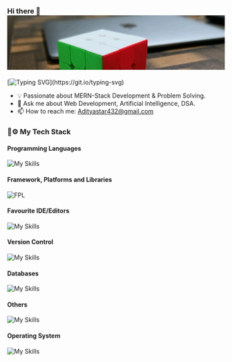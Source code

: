 ### Hi there 👋![CoverPhoto](https://github.com/aditya9525/aditya9525/blob/main/1650367021018.jpeg)
[![Typing SVG](https://readme-typing-svg.herokuapp.com?font=comfortaa&color=ffffff&size=24&width=500&lines=💻+Full+Stack+Developer.;👋+Nice+To+Meet+You...)](https://git.io/typing-svg)

- 💡 Passionate about MERN-Stack Development & Problem Solving.
- 💬 Ask me about Web Development, Artificial Intelligence, DSA.
- 📫 How to reach me: Adityastar432@gmail.com

  
### 🧘⚙️ My Tech Stack
#### Programming Languages

![My Skills](https://skillicons.dev/icons?i=cpp,html,css,javascript)

#### Framework, Platforms and Libraries
![FPL](https://skillicons.dev/icons?i=react,nodejs,expressjs)
#### Favourite IDE/Editors
![My Skills](https://skillicons.dev/icons?i=vscode)
#### Version Control
![My Skills](https://skillicons.dev/icons?i=git,github)
#### Databases
![My Skills](https://skillicons.dev/icons?i=mongodb,firebase)
#### Others
![My Skills](https://skillicons.dev/icons?i=postman,aws)
#### Operating System
![My Skills](https://skillicons.dev/icons?i=windows)


